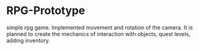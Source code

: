 # RPG-Prototype
simple rpg game. Implemented movement and rotation of the camera. It is planned to create the mechanics of interaction with objects, quest levels, adding inventory.
